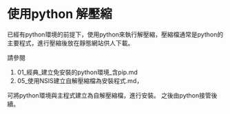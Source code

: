 # 使用python 解壓縮

已經有python環境的前提下，使用python來執行解壓縮，壓縮檔通常是python的主要程式，進行壓縮後放在靜態網站供人下載。


請參閱
1. 01_經典_建立免安裝的python環境_含pip.md
2. 05_使用NSIS建立自解壓縮檔為安裝程式.md，

可將python環境與主程式建立為自解壓縮檔，進行安裝。 之後由python接管後續。
